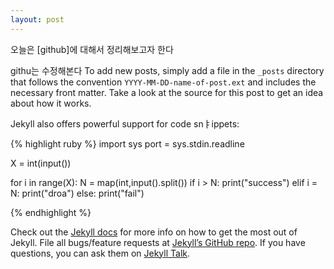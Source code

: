 ```yaml
---
layout: post
---
```

오늘은 [github]에 대해서 정리해보고자 한다

githu는
수정해본다
To add new posts, simply add a file in the `_posts` directory that follows the convention `YYYY-MM-DD-name-of-post.ext` and includes the necessary front matter. Take a look at the source for this post to get an idea about how it works.

Jekyll also offers powerful support for code snㅑippets:

{% highlight ruby %}
import sys
port = sys.stdin.readline

X = int(input())

for i in range(X):
    N = map(int,input().split())
    if i > N:
      print("success")
    elif i = N:
      print("droa")
    else:
      print("fail")
    
{% endhighlight %}

Check out the [Jekyll docs][jekyll-docs] for more info on how to get the most out of Jekyll. File all bugs/feature requests at [Jekyll’s GitHub repo][jekyll-gh]. If you have questions, you can ask them on [Jekyll Talk][jekyll-talk].

[jekyll-docs]: http://jekyllrb.com/docs/home
[jekyll-gh]:   https://github.com/jekyll/jekyll
[jekyll-talk]: https://talk.jekyllrb.com/
